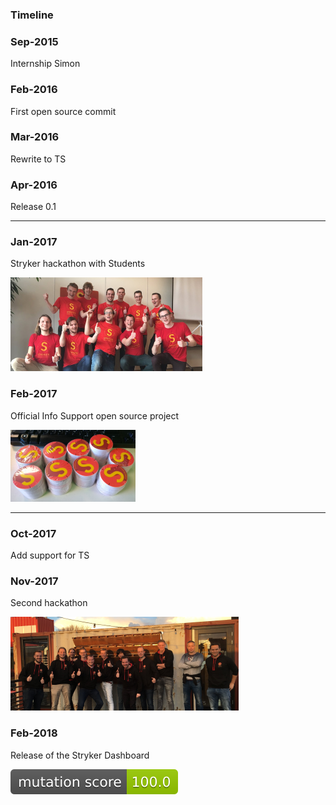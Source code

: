 ### Timeline

 <div class="timeline compact">
  <div class="container left">
    <div class="content">
      <h3>Sep-2015</h3>
      <p>Internship Simon</p>
    </div>
  </div>
  <div class="container right">
    <div class="content">
      <h3>Feb-2016</h3>
      <p>First open source commit</p>
    </div>
  </div>
  <div class="container left">
    <div class="content">
      <h3>Mar-2016</h3>
      <p>Rewrite to TS</p>
    </div>
  </div>
  <div class="container right">
    <div class="content">
      <h3>Apr-2016</h3>
      <p>Release 0.1</p>
    </div>
  </div>  
</div> 

---

 <div class="timeline compact">
  <div class="container left">
    <div class="content">
      <h3>Jan-2017</h3>
      <p>Stryker hackathon with Students</p>
      <img src="../../img/first-hackathon.png" alt="hackathon">
    </div>
  </div>
  <div class="container right">
    <div class="content">
      <h3>Feb-2017</h3>
      <p>Official Info Support open source project</p>
      <img src="../../img/stickers.png" alt="stickers">
    </div>
  </div>
  </div>
  
---

 <div class="timeline compact">
  <div class="container left">
    <div class="content">
      <h3>Oct-2017</h3>
      <p>Add support for TS</p>
    </div>
  </div>
  <div class="container right">
    <div class="content">
      <h3>Nov-2017</h3>
      <p>Second hackathon</p>
      <img src="../../img/second-hackathon.png" alt="hackathon">
    </div>
  </div>
  <div class="container left">
    <div class="content">
      <h3>Feb-2018</h3>
      <p>Release of the Stryker Dashboard</p>
      <img src="../../img/badge.svg" alt="Badge">
    </div>
  </div>  
</div> 